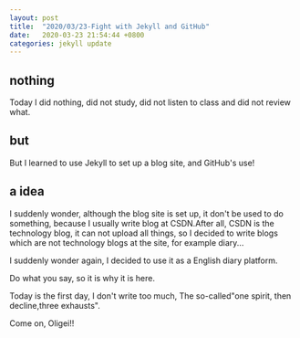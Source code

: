 ```yaml
---
layout: post
title:  "2020/03/23-Fight with Jekyll and GitHub"
date:   2020-03-23 21:54:44 +0800
categories: jekyll update
---
```


## nothing

Today I did nothing, did not study, did not listen to class and did not review what.

## but

But I learned to use Jekyll to set up a blog site, and GitHub's use!


## a idea

I suddenly wonder, although the blog site is set up, it don't be used to do something, because I usually write blog at CSDN.After all, CSDN is the technology blog, it can not upload all things, so I decided to write blogs which are not technology blogs at the site, for example diary...

I suddenly wonder again, I decided to use it as a English diary platform.

Do what you say, so it is why it is here.

Today is the first day, I don't write too much, The so-called"one spirit, then decline,three exhausts".

Come on, Oligei!!